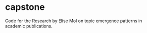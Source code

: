 # capstone

Code for the Research by Elise Mol on topic emergence patterns in academic publications.
